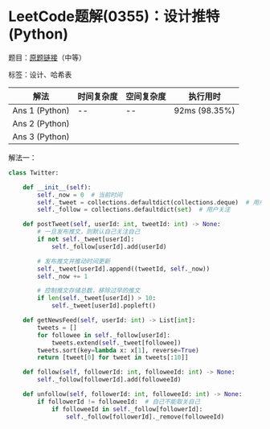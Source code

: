 # LeetCode题解(0355)：设计推特(Python)

题目：[原题链接](https://leetcode-cn.com/problems/design-twitter/)（中等）

标签：设计、哈希表

| 解法           | 时间复杂度 | 空间复杂度 | 执行用时      |
| -------------- | ---------- | ---------- | ------------- |
| Ans 1 (Python) | --         | --         | 92ms (98.35%) |
| Ans 2 (Python) |            |            |               |
| Ans 3 (Python) |            |            |               |

解法一：

```python
class Twitter:

    def __init__(self):
        self._now = 0  # 当前时间
        self._tweet = collections.defaultdict(collections.deque)  # 用户推文
        self._follow = collections.defaultdict(set)  # 用户关注

    def postTweet(self, userId: int, tweetId: int) -> None:
        # 一旦发布推文，则默认自己关注自己
        if not self._tweet[userId]:
            self._follow[userId].add(userId)

        # 发布推文并推动时间更新
        self._tweet[userId].append((tweetId, self._now))
        self._now += 1

        # 控制推文存储总数，移除过早的推文
        if len(self._tweet[userId]) > 10:
            self._tweet[userId].popleft()

    def getNewsFeed(self, userId: int) -> List[int]:
        tweets = []
        for followee in self._follow[userId]:
            tweets.extend(self._tweet[followee])
        tweets.sort(key=lambda x: x[1], reverse=True)
        return [tweet[0] for tweet in tweets[:10]]

    def follow(self, followerId: int, followeeId: int) -> None:
        self._follow[followerId].add(followeeId)

    def unfollow(self, followerId: int, followeeId: int) -> None:
        if followerId != followeeId:  # 自己不能取关自己
            if followeeId in self._follow[followerId]:
                self._follow[followerId]._remove(followeeId)
```